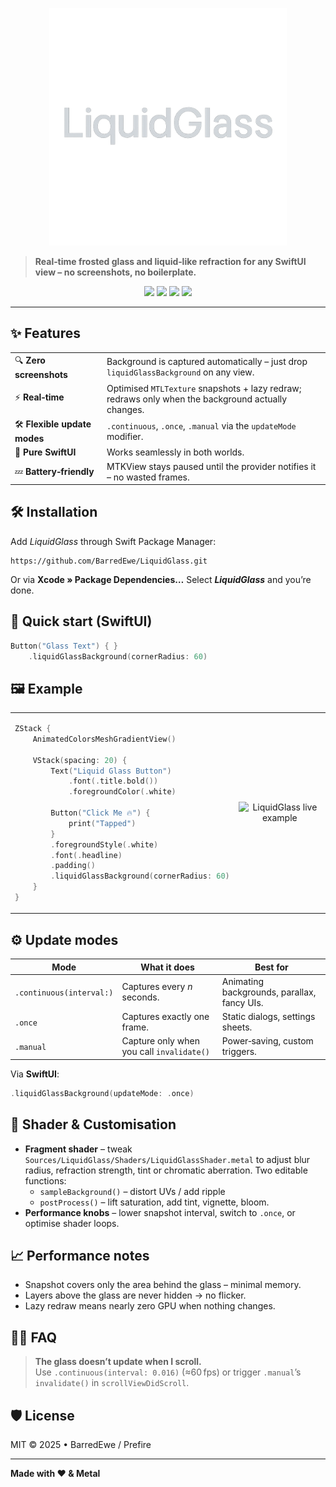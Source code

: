 <p align="center">
  <img src="Docs/Logo.png" width="380" alt="LiquidGlass logo" />
</p>

> **Real‑time frosted glass and liquid‑like refraction for any SwiftUI view – no screenshots, no boilerplate.**

<p align="center">
  <a href="https://swiftpackageindex.com/YourOrg/LiquidGlassSwift"><img src="https://img.shields.io/badge/Swift_Package-Compatible-5E5E5E?style=for-the-badge&logo=swift"/></a>
  <img src="https://img.shields.io/badge/iOS‑14%2B-blue?style=for-the-badge&logo=apple"/>
  <img src="https://img.shields.io/badge/Swift‑5.9-orange?style=for-the-badge&logo=swift"/>
  <img src="https://img.shields.io/badge/License-MIT-green?style=for-the-badge"/>
</p>

---

## ✨ Features

|                              |                                                                                                    |
| ---------------------------- | -------------------------------------------------------------------------------------------------- |
| 🔍 **Zero screenshots**      | Background is captured automatically – just drop `liquidGlassBackground` on any view.           |
| ⚡ **Real‑time**              | Optimised `MTLTexture` snapshots + lazy redraw; redraws only when the background actually changes. |
| 🛠 **Flexible update modes** | `.continuous`, `.once`, `.manual` via the `updateMode` modifier.                    |
| 🧩 **Pure SwiftUI**          | Works seamlessly in both worlds.                                                                   |
| 💤 **Battery‑friendly**      | MTKView stays paused until the provider notifies it – no wasted frames.                            |

## 🛠 Installation

Add *LiquidGlass* through Swift Package Manager:

```text
https://github.com/BarredEwe/LiquidGlass.git
```

Or via **Xcode » Package Dependencies…**
Select ***LiquidGlass*** and you’re done.

## 🚀 Quick start (SwiftUI)

```swift
Button("Glass Text") { }
    .liquidGlassBackground(cornerRadius: 60)
```

## 🖼 Example

<table>
<tr>
<td width="50%">
  
```swift
ZStack {
    AnimatedColorsMeshGradientView()

    VStack(spacing: 20) {
        Text("Liquid Glass Button")
            .font(.title.bold())
            .foregroundColor(.white)

        Button("Click Me 🔥") {
            print("Tapped")
        }
        .foregroundStyle(.white)
        .font(.headline)
        .padding()
        .liquidGlassBackground(cornerRadius: 60)
    }
}
```
</td>

<td width="50%" align="center">
  <img src="Docs/Example.gif" width="340" alt="LiquidGlass live example" />
</td>
</tr>
</table>

## ⚙️ Update modes

| Mode                     | What it does                              | Best for                                    |
| ------------------------ | ----------------------------------------- | ------------------------------------------- |
| `.continuous(interval:)` | Captures every *n* seconds.               | Animating backgrounds, parallax, fancy UIs. |
| `.once`                  | Captures exactly one frame.               | Static dialogs, settings sheets.            |
| `.manual`                | Capture only when you call `invalidate()` | Power‑saving, custom triggers.              |

Via **SwiftUI**:

```swift
.liquidGlassBackground(updateMode: .once)
```

## 🎨 Shader & Customisation

* **Fragment shader** – tweak `Sources/LiquidGlass/Shaders/LiquidGlassShader.metal` to adjust blur radius, refraction strength, tint or chromatic aberration. Two editable functions:
  * `sampleBackground()` – distort UVs / add ripple
  * `postProcess()` – lift saturation, add tint, vignette, bloom.
* **Performance knobs** – lower snapshot interval, switch to `.once`, or optimise shader loops.

## 📈 Performance notes

* Snapshot covers only the area behind the glass – minimal memory.
* Layers above the glass are never hidden → no flicker.
* Lazy redraw means nearly zero GPU when nothing changes.

## 🙋‍♂️ FAQ

> **The glass doesn’t update when I scroll.**  
> Use `.continuous(interval: 0.016)` (≈60 fps) or trigger `.manual`’s `invalidate()` in `scrollViewDidScroll`.

## 🛡 License

MIT © 2025 • BarredEwe / Prefire

---

**Made with ❤️ & Metal**

```
